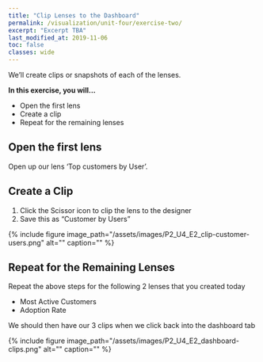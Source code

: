 ```yaml
---
title: "Clip Lenses to the Dashboard"
permalink: /visualization/unit-four/exercise-two/
excerpt: "Excerpt TBA"
last_modified_at: 2019-11-06
toc: false
classes: wide
---
```


We’ll create clips or snapshots of each of the lenses. 

**In this exercise, you will...**

* Open the first lens
* Create a clip
* Repeat for the remaining lenses



<!-- -------------------- TASK BOUNDARY -------------------- -->


## Open the first lens 
Open up our lens ‘Top customers by User’.
<!-- -------------------- TASK BOUNDARY -------------------- -->


## Create a Clip
1. Click the Scissor icon to clip the lens to the designer 
2. Save this as “Customer by Users” 

{% include figure image_path="/assets/images/P2_U4_E2_clip-customer-users.png" alt="" caption="" %}

<!-- -------------------- TASK BOUNDARY -------------------- -->


## Repeat for the Remaining Lenses
Repeat the above steps for the following 2 lenses that you created today 
* Most Active Customers
* Adoption Rate

We should then have our 3 clips when we click back into the dashboard tab

{% include figure image_path="/assets/images/P2_U4_E2_dashboard-clips.png" alt="" caption="" %}